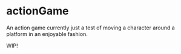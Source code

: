 # actionGame

An action game currently just a test of moving a character around a platform in an enjoyable fashion.

WIP!
